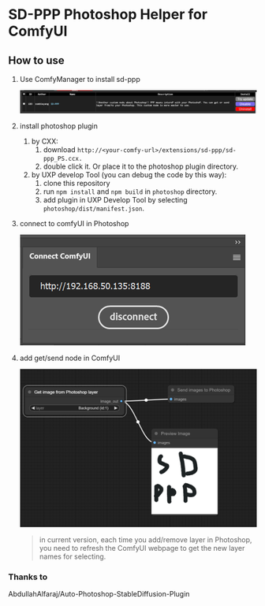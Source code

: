 # SD-PPP  Photoshop Helper for ComfyUI

## How to use
1. Use ComfyManager to install sd-ppp

    ![cmanager](doc/image/comfymanager.png)

2. install photoshop plugin
    1. by CXX:
        1. download `http://<your-comfy-url>/extensions/sd-ppp/sd-ppp_PS.ccx.`
        2. double click it. Or place it to the photoshop plugin directory.
    2. by UXP develop Tool (you can debug the code by this way):
        1. clone this repository
        2. run `npm install` and `npm build` in `photoshop` directory.
        3. add plugin in UXP Develop Tool by selecting `photoshop/dist/manifest.json`.

3. connect to comfyUI in Photoshop

    ![connect](doc/image/connect.png)

4. add get/send node in ComfyUI

    ![in-comfy](doc/image/in-comfy.png)

    > in current version, each time you add/remove layer in Photoshop, you need to refresh the ComfyUI webpage to get the new layer names for selecting.


### Thanks to 
AbdullahAlfaraj/Auto-Photoshop-StableDiffusion-Plugin
